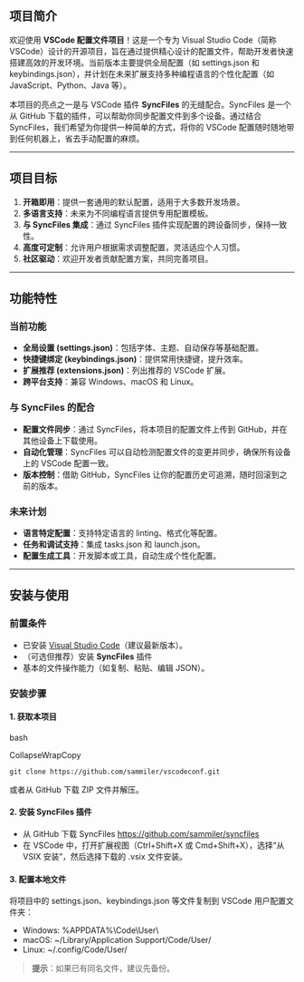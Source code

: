 ## 项目简介

欢迎使用 **VSCode 配置文件项目**！这是一个专为 Visual Studio Code（简称 VSCode）设计的开源项目，旨在通过提供精心设计的配置文件，帮助开发者快速搭建高效的开发环境。当前版本主要提供全局配置（如 settings.json 和 keybindings.json），并计划在未来扩展支持多种编程语言的个性化配置（如 JavaScript、Python、Java 等）。

本项目的亮点之一是与 VSCode 插件 **SyncFiles** 的无缝配合。SyncFiles 是一个从 GitHub 下载的插件，可以帮助你同步配置文件到多个设备。通过结合 SyncFiles，我们希望为你提供一种简单的方式，将你的 VSCode 配置随时随地带到任何机器上，省去手动配置的麻烦。

---

## 项目目标

1. **开箱即用**：提供一套通用的默认配置，适用于大多数开发场景。
2. **多语言支持**：未来为不同编程语言提供专用配置模板。
3. **与 SyncFiles 集成**：通过 SyncFiles 插件实现配置的跨设备同步，保持一致性。
4. **高度可定制**：允许用户根据需求调整配置，灵活适应个人习惯。
5. **社区驱动**：欢迎开发者贡献配置方案，共同完善项目。

---

## 功能特性

### 当前功能

- **全局设置 (settings.json)**：包括字体、主题、自动保存等基础配置。
- **快捷键绑定 (keybindings.json)**：提供常用快捷键，提升效率。
- **扩展推荐 (extensions.json)**：列出推荐的 VSCode 扩展。
- **跨平台支持**：兼容 Windows、macOS 和 Linux。

### 与 SyncFiles 的配合

- **配置文件同步**：通过 SyncFiles，将本项目的配置文件上传到 GitHub，并在其他设备上下载使用。
- **自动化管理**：SyncFiles 可以自动检测配置文件的变更并同步，确保所有设备上的 VSCode 配置一致。
- **版本控制**：借助 GitHub，SyncFiles 让你的配置历史可追溯，随时回滚到之前的版本。

### 未来计划

- **语言特定配置**：支持特定语言的 linting、格式化等配置。
- **任务和调试支持**：集成 tasks.json 和 launch.json。
- **配置生成工具**：开发脚本或工具，自动生成个性化配置。

---

## 安装与使用

### 前置条件

- 已安装 [Visual Studio Code](https://code.visualstudio.com/)（建议最新版本）。
- （可选但推荐）安装 **SyncFiles** 插件
- 基本的文件操作能力（如复制、粘贴、编辑 JSON）。

### 安装步骤

#### 1. 获取本项目

bash

CollapseWrapCopy

`git clone https://github.com/sammiler/vscodeconf.git`

或者从 GitHub 下载 ZIP 文件并解压。

#### 2. 安装 SyncFiles 插件

- 从 GitHub 下载 SyncFiles  https://github.com/sammiler/syncfiles
- 在 VSCode 中，打开扩展视图（Ctrl+Shift+X 或 Cmd+Shift+X），选择“从 VSIX 安装”，然后选择下载的 .vsix 文件安装。

#### 3. 配置本地文件

将项目中的 settings.json、keybindings.json 等文件复制到 VSCode 用户配置文件夹：

- Windows: %APPDATA%\Code\User\
- macOS: ~/Library/Application Support/Code/User/
- Linux: ~/.config/Code/User/

> **提示**：如果已有同名文件，建议先备份。
